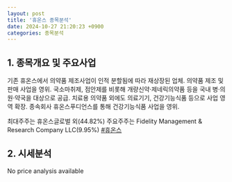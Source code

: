 ```yaml
---
layout: post
title: '휴온스 종목분석'
date: 2024-10-27 21:20:23 +0900
categories: 종목분석
---
```


## 1. 종목개요 및 주요사업

기존 휴온스에서 의약품 제조사업이 인적 분할됨에 따라 재상장된 업체. 의약품 제조 및 판매 사업을 영위. 국소마취제, 점안제를 비롯해 개량신약·제네릭의약품 등을 국내 병·의원·약국을 대상으로 공급. 치료용 의약품 외에도 의료기기, 건강기능식품 등으로 사업 영역 확장. 종속회사 휴온스푸디언스를 통해 건강기능식품 사업을 영위. 

최대주주는 휴온스글로벌 외(44.82%) 주요주주는 Fidelity Management & Research Company LLC(9.95%)
[#휴온스](#)

## 2. 시세분석

No price analysis available
